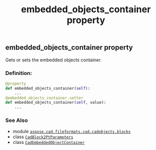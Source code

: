 ﻿---
title: embedded_objects_container property
second_title: Aspose.CAD for Python via .NET API References
description: 
type: docs
weight: 130
url: /python-net/aspose.cad.fileformats.cad.cadobjects.blocks/cadblock2ptparameters/embedded_objects_container/
is_root: false
---

## embedded_objects_container property


Gets or sets the embedded objects container.
### Definition:
```python
@property
def embedded_objects_container(self):
    ...
@embedded_objects_container.setter
def embedded_objects_container(self, value):
    ...
```

### See Also
* module [`aspose.cad.fileformats.cad.cadobjects.blocks`](../../)
* class [`CadBlock2PtParameters`](/cad/python-net/aspose.cad.fileformats.cad.cadobjects.blocks/cadblock2ptparameters)
* class [`CadEmbeddedObjectContainer`](/cad/python-net/aspose.cad.fileformats.cad.cadobjects/cadembeddedobjectcontainer)
